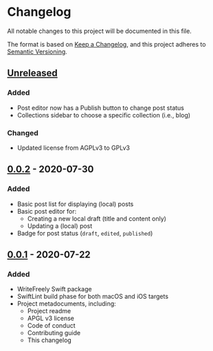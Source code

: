 #  Changelog

All notable changes to this project will be documented in this file.

The format is based on [Keep a Changelog](https://keepachangelog.com/en/1.0.0/),
and this project adheres to [Semantic Versioning](https://semver.org/spec/v2.0.0.html).

## [Unreleased]

### Added

- Post editor now has a Publish button to change post status 
- Collections sidebar to choose a specific collection (i.e., blog)

### Changed

- Updated license from AGPLv3 to GPLv3

## [0.0.2] - 2020-07-30

### Added

- Basic post list for displaying (local) posts
- Basic post editor for:
    - Creating a new local draft (title and content only)
    - Updating a (local) post
- Badge for post status (`draft`, `edited`, `published`) 

## [0.0.1] - 2020-07-22

### Added

- WriteFreely Swift package
- SwiftLint build phase for both macOS and iOS targets
- Project metadocuments, including:
    - Project readme
    - APGL v3 license
    - Code of conduct
    - Contributing guide
    - This changelog

[Unreleased]: https://github.com/writeas/writefreely-swiftui-multiplatform/compare/v0.0.2...HEAD
[0.0.2]: https://github.com/writeas/writefreely-swiftui-multiplatform/compare/v0.0.1...v0.0.2
[0.0.1]: https://github.com/writeas/writefreely-swiftui-multiplatform/releases/tag/v0.0.1
